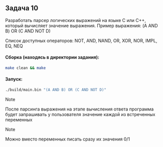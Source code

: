## Задача 10
Разработать парсер логических выражений на языке С или С++, который
вычисляет значение выражения. Пример выражения: (A AND B) OR (C AND NOT D)

Список доступных операторов: NOT, AND, NAND, OR, XOR, NOR, IMPL, EQ, NEQ 

#### Сборка (находясь в директории задания):
```bash
make clean && make
```

#### Запуск:

```bash
./build/main.bin "(A AND B) OR (C AND NOT D)"
```

> [!NOTE]
> После парсинга выражения на этапе вычисления ответа программа будет запрашивать у пользователя значение каждой из встреченных переменных

> [!NOTE]
> Можно вместо переменных писать сразу их значения 0/1
